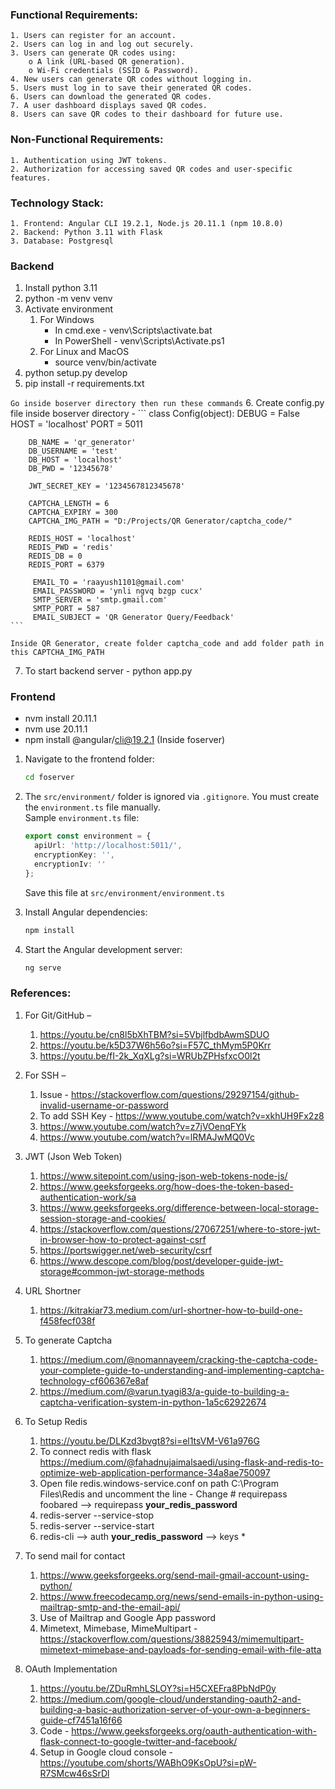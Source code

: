 ### Functional Requirements:

    1. Users can register for an account.
    2. Users can log in and log out securely.
    3. Users can generate QR codes using: 
        o A link (URL-based QR generation).
        o Wi-Fi credentials (SSID & Password).
    4. New users can generate QR codes without logging in.
    5. Users must log in to save their generated QR codes.
    6. Users can download the generated QR codes.
    7. A user dashboard displays saved QR codes.
    8. Users can save QR codes to their dashboard for future use.


### Non-Functional Requirements:

    1. Authentication using JWT tokens.
    2. Authorization for accessing saved QR codes and user-specific features.


### Technology Stack: 

    1. Frontend: Angular CLI 19.2.1, Node.js 20.11.1 (npm 10.8.0)
    2. Backend: Python 3.11 with Flask
    3. Database: Postgresql


### Backend

1. Install python 3.11
2. python -m venv venv
3. Activate environment
   1. For Windows
         - In cmd.exe - venv\Scripts\activate.bat  
         - In PowerShell - venv\Scripts\Activate.ps1
   2. For Linux and MacOS
         - source venv/bin/activate
4. python setup.py develop
5. pip install -r requirements.txt

`Go inside boserver directory then run these commands`
6. Create config.py file inside boserver directory -
    ```
    class Config(object):
        DEBUG = False
        HOST = 'localhost'
        PORT = 5011
    
    
        DB_NAME = 'qr_generator'
        DB_USERNAME = 'test'
        DB_HOST = 'localhost'
        DB_PWD = '12345678'
    
        JWT_SECRET_KEY = '1234567812345678'
    
        CAPTCHA_LENGTH = 6
        CAPTCHA_EXPIRY = 300
        CAPTCHA_IMG_PATH = "D:/Projects/QR Generator/captcha_code/"
    
        REDIS_HOST = 'localhost'
        REDIS_PWD = 'redis'
        REDIS_DB = 0
        REDIS_PORT = 6379
   
         EMAIL_TO = 'raayush1101@gmail.com'
         EMAIL_PASSWORD = 'ynli ngvq bzgp cucx'
         SMTP_SERVER = 'smtp.gmail.com'
         SMTP_PORT = 587
         EMAIL_SUBJECT = 'QR Generator Query/Feedback'
    ```
   ```
   Inside QR Generator, create folder captcha_code and add folder path in this CAPTCHA_IMG_PATH
   ```
7. To start backend server - python app.py

     
### Frontend

*   nvm install 20.11.1
*   nvm use 20.11.1
*   npm install @angular/cli@19.2.1 (Inside foserver)


  1. Navigate to the frontend folder:
     ```bash
     cd foserver
     ```
  
  2. The `src/environment/` folder is ignored via `.gitignore`. You must create the `environment.ts` file manually.  
     Sample `environment.ts` file:
     ```ts
     export const environment = {
       apiUrl: 'http://localhost:5011/',
       encryptionKey: '',
       encryptionIv: ''
     };
     ```
  
     Save this file at `src/environment/environment.ts`
  
  3. Install Angular dependencies:
     ```bash
     npm install
     ```
  
  4. Start the Angular development server:
     ```bash
     ng serve
     ```


### References:

1. For Git/GitHub – 
   1. https://youtu.be/cn8l5bXhTBM?si=5VbjlfbdbAwmSDUO
   2. https://youtu.be/k5D37W6h56o?si=F57C_thMym5P0Krr
   3. https://youtu.be/fI-2k_XqXLg?si=WRUbZPHsfxcO0l2t


2. For SSH – 
   1. Issue - https://stackoverflow.com/questions/29297154/github-invalid-username-or-password
   2. To add SSH Key - https://www.youtube.com/watch?v=xkhUH9Fx2z8
   3. https://www.youtube.com/watch?v=z7jVOenqFYk
   4. https://www.youtube.com/watch?v=lRMAJwMQ0Vc
    

3. JWT (Json Web Token)
    1. https://www.sitepoint.com/using-json-web-tokens-node-js/
    2. https://www.geeksforgeeks.org/how-does-the-token-based-authentication-work/sa
    3. https://www.geeksforgeeks.org/difference-between-local-storage-session-storage-and-cookies/
    4. https://stackoverflow.com/questions/27067251/where-to-store-jwt-in-browser-how-to-protect-against-csrf
    5. https://portswigger.net/web-security/csrf
    6. https://www.descope.com/blog/post/developer-guide-jwt-storage#common-jwt-storage-methods


4. URL Shortner
    1. https://kitrakiar73.medium.com/url-shortner-how-to-build-one-f458fecf038f


4. To generate Captcha
    1. https://medium.com/@nomannayeem/cracking-the-captcha-code-your-complete-guide-to-understanding-and-implementing-captcha-technology-cf606367e8af
    2. https://medium.com/@varun.tyagi83/a-guide-to-building-a-captcha-verification-system-in-python-1a5c62922674


6. To Setup Redis
    1. https://youtu.be/DLKzd3bvgt8?si=el1tsVM-V61a976G
    2. To connect redis with flask https://medium.com/@fahadnujaimalsaedi/using-flask-and-redis-to-optimize-web-application-performance-34a8ae750097
    3. Open file redis.windows-service.conf on path C:\Program Files\Redis and uncomment the line - 
        Change # requirepass foobared --> requirepass __your_redis_password__
    4. redis-server --service-stop
    5. redis-server --service-start
    6. redis-cli    --> auth __your_redis_password__    --> keys *

 
7. To send mail for contact 
   1. https://www.geeksforgeeks.org/send-mail-gmail-account-using-python/
   2. https://www.freecodecamp.org/news/send-emails-in-python-using-mailtrap-smtp-and-the-email-api/
   3. Use of Mailtrap and Google App password
   4. Mimetext, Mimebase, MimeMultipart - https://stackoverflow.com/questions/38825943/mimemultipart-mimetext-mimebase-and-payloads-for-sending-email-with-file-atta


8. OAuth Implementation
   1. https://youtu.be/ZDuRmhLSLOY?si=H5CXEFra8PbNdP0y
   2. https://medium.com/google-cloud/understanding-oauth2-and-building-a-basic-authorization-server-of-your-own-a-beginners-guide-cf7451a16f66
   3. Code - https://www.geeksforgeeks.org/oauth-authentication-with-flask-connect-to-google-twitter-and-facebook/
   4. Setup in Google cloud console - https://youtube.com/shorts/WABhO9KsOpU?si=pW-R7SMcw46sSrDl